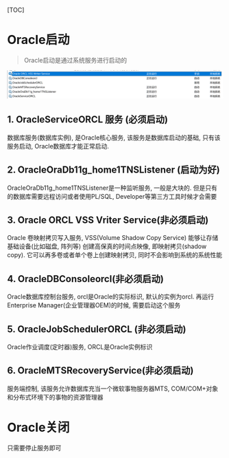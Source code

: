 [TOC]

# Oracle启动

> Oracle启动是通过系统服务进行启动的

![1563769435689](assets/1563769435689.png)

## 1. OracleServiceORCL 服务 (必须启动)

数据库服务(数据库实例), 是Oracle核心服务, 该服务是数据库启动的基础, 只有该服务启动, Oracle数据库才能正常启动.

## 2. OracleOraDb11g_home1TNSListener (启动为好)

OracleOraDb11g_home1TNSListener是一种监听服务, 一般是大块的. 但是只有的数据库需要远程访问或者使用PL/SQL, Developer等第三方工具时候才会需要

## 3. Oracle ORCL VSS Vriter Service(非必须启动)

Oracle 卷映射拷贝写入服务, VSS(Volume Shadow Copy Service) 能够让存储基础设备(比如磁盘, 阵列等) 创建高保真的时间点映像, 即映射拷贝(shadow copy). 它可以再多卷或者单个卷上创建映射拷贝, 同时不会影响到系统的系统性能

## 4. OracleDBConsoleorcl(非必须启动)

Oracle数据库控制台服务, orcl是Oracle的实际标识, 默认的实例为orcl. 再运行Enterprise Manager(企业管理器OEM)的时候, 需要启动这个服务

## 5. OracleJobSchedulerORCL (非必须启动)

Oracle作业调度(定时器)服务, ORCL是Oracle实例标识

## 6. OracleMTSRecoveryService(非必须启动)

服务端控制, 该服务允许数据库充当一个微软事物服务器MTS, COM/COM+对象和分布式环境下的事物的资源管理器

# Oracle关闭

只需要停止服务即可